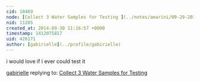 ```yaml
---
cid: 10469
node: [Collect 3 Water Samples for Testing ](../notes/amarini/09-29-2014/collect-3-water-samples-for-testing)
nid: 11205
created_at: 2014-09-30 11:16:57 +0000
timestamp: 1412075817
uid: 426171
author: [gabirielle](../profile/gabirielle)
---
```


i would love if i ever could test it

[gabirielle](../profile/gabirielle) replying to: [Collect 3 Water Samples for Testing ](../notes/amarini/09-29-2014/collect-3-water-samples-for-testing)

